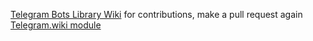 [Telegram Bots Library Wiki](https://github.com/rubenlagus/TelegramBots) for contributions, make a pull request again [Telegram.wiki module](https://github.com/rubenlagus/TelegramBots/tree/dev/TelegramBots.wiki)